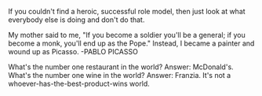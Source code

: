 
If you couldn't find a heroic, successful role model, then just look at what everybody else is doing and don't do that.

My mother said to me, "If you become a soldier you'll be a general; if you become a monk, you'll end up as the Pope." Instead, I became a painter and wound up as Picasso. -PABLO PICASSO

What's the number one restaurant in the world? Answer: McDonald's. What's the number one wine in the world? Answer: Franzia. It's not a whoever-has-the-best-product-wins world.
